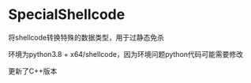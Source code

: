 # SpecialShellcode
将shellcode转换特殊的数据类型，用于过静态免杀

环境为python3.8 + x64/shellcode，因为环境问题python代码可能需要修改

更新了C++版本
